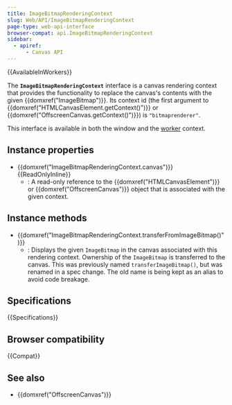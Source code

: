 ```yaml
---
title: ImageBitmapRenderingContext
slug: Web/API/ImageBitmapRenderingContext
page-type: web-api-interface
browser-compat: api.ImageBitmapRenderingContext
sidebar:
  - apiref:
      - Canvas API
---
```


{{AvailableInWorkers}}

The **`ImageBitmapRenderingContext`** interface is a canvas rendering context that provides the functionality to replace the canvas's contents with the given {{domxref("ImageBitmap")}}. Its context id (the first argument to {{domxref("HTMLCanvasElement.getContext()")}} or {{domxref("OffscreenCanvas.getContext()")}}) is `"bitmaprenderer"`.

This interface is available in both the window and the [worker](/en-US/docs/Web/API/Web_Workers_API) context.

## Instance properties

- {{domxref("ImageBitmapRenderingContext.canvas")}} {{ReadOnlyInline}}
  - : A read-only reference to the {{domxref("HTMLCanvasElement")}} or {{domxref("OffscreenCanvas")}} object that is associated with the given context.

## Instance methods

- {{domxref("ImageBitmapRenderingContext.transferFromImageBitmap()")}}
  - : Displays the given `ImageBitmap` in the canvas associated with this rendering context. Ownership of the `ImageBitmap` is transferred to the canvas. This was previously named `transferImageBitmap()`, but was renamed in a spec change. The old name is being kept as an alias to avoid code breakage.

## Specifications

{{Specifications}}

## Browser compatibility

{{Compat}}

## See also

- {{domxref("OffscreenCanvas")}}

